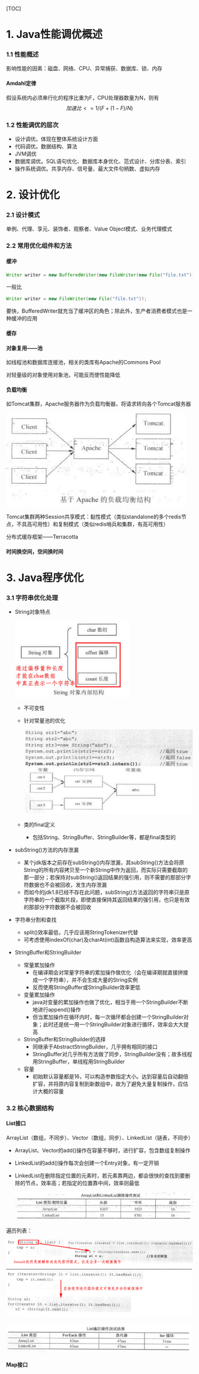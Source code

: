 [TOC]

# 1. Java性能调优概述

### 1.1 性能概述

影响性能的因素：磁盘、网络、CPU、异常捕获、数据库、锁、内存

#### Amdahl定律

假设系统内必须串行化的程序比重为F，CPU处理器数量为N，则有
$$
加速比 <= 1/(F+(1-F)/N)
$$

### 1.2 性能调优的层次

- 设计调优。体现在整体系统设计方面
- 代码调优。数据结构、算法
- JVM调优
- 数据库调优。SQL语句优化、数据库本身优化、范式设计、分库分表、索引
- 操作系统调优。共享内存、信号量、最大文件句柄数、虚拟内存

# 2. 设计优化

### 2.1 设计模式

单例、代理、享元、装饰者、观察者、Value Object模式、业务代理模式

### 2.2 常用优化组件和方法

#### 缓冲

```java
Writer writer = new BufferedWriter(new FileWriter(new File("file.txt")));
```

一般比

```java
Writer writer = new FileWriter(new File("file.txt"));
```

要快，BufferedWriter就充当了缓冲区的角色；除此外，生产者消费者模式也是一种缓冲的应用

#### 缓存

#### 对象复用——池

如线程池和数据库连接池，相关的类库有Apache的Commons Pool

对轻量级的对象使用对象池，可能反而使性能降低

#### 负载均衡

如Tomcat集群，Apache服务器作为负载均衡器，将请求转向各个Tomcat服务器

![](2-1.jpg)

Tomcat集群两种Session共享模式：黏性模式（类似standalone的多个redis节点，不具高可用性）和复制模式（类似redis哨兵和集群，有高可用性）

分布式缓存框架——Terracotta

#### 时间换空间，空间换时间

# 3. Java程序优化

### 3.1 字符串优化处理

- String对象特点

  ![](3-1.jpg)
  
  - 不可变性
  
  - 针对常量池的优化
  
    ![](3-2.jpg)
  
  - 类的final定义
  
    - 包括String、StringBuffer、StringBuilder等，都是final类型的

- subString()方法的内存泄漏
  - 某个jdk版本之前存在subString()内存泄漏，其subString()方法会将原String的所有内容拷贝至一个新String中作为返回，而实际只需要截取的那一部分；若保持对subString()返回结果的强引用，则不需要的那部分字符数据也不会被回收，发生内存泄漏
  - 而如今的jdk1.8已经不存在此问题，subString()方法返回的字符串只是原字符串的一个截取片段，即使直接保持其返回结果的强引用，也只是有效的那部分字符数据不会被回收

- 字符串分割和查找
  - split()效率最低，几乎应该用StringTokenizer代替
  - 可考虑使用indexOf(char)及charAt(int)函数自构造算法来实现，效率更高
- StringBuffer和StringBuilder
  - 常量累加操作
    - 在编译期会对常量字符串的累加操作做优化（会在编译期就直接拼接成一个字符串），并不会生成大量的String实例
    - 反而使用StringBuffer或StringBuilder效率更低
  - 变量累加操作
    - java对变量的累加操作也做了优化，相当于用一个StringBuilder不断地进行append()操作
    - 但当累加操作在循环内时，每一次循环都会创建一个StringBuilder对象；此时还是统一用一个StringBuilder对象进行循环，效率会大大提高
  - StringBuffer和StringBuilder的选择
    - 同继承于AbstractStringBuilder，几乎拥有相同的接口
    - StringBuffer对几乎所有方法做了同步，StringBuilder没有；故多线程用StringBuffer，单线程用StringBuilder
  - 容量
    - 初始默认容量都是16，可以构造参数指定大小。达到容量后自动翻倍扩容，并将原内容复制到新数组中，故为了避免大量复制操作，应估计大概的容量

### 3.2 核心数据结构

#### List接口

ArrayList（数组，不同步）、Vector（数组，同步）、LinkedList（链表，不同步）

- ArrayList、Vector的add()操作在容量不够时，进行扩容，包含数组复制操作

- LinkedList的add()操作每次会创建一个Entry对象，有一定开销

- LinkedList在删除指定位置的元素时，若元素靠两边，都会很快的查找到要删除的节点，效率高；若指定的位置靠中间，效率则最低

  ![](3-3.jpg)

遍历列表：

![](3-4.jpg)

![](3-5.jpg)

#### Map接口

